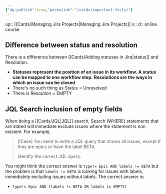 ```yaml
---
{"dg-publish":true,"permalink":"/cards/important-facts/"}
---
```


up:: [[Cards/Managing Jira Projects\|Managing Jira Projects]] 
x:: 
d:: online course

## Difference between status and resolution

There is a difference between [[Cards/Adding statuses in Jira\|status]] and Resolution. 
- **Statuses represent the position of an issue in its workflow.** **A status can be mapped to one workflow step.** **Resolutions are the ways in which an issue can be closed**
- There's no such thing as Status = Unresolved
- There is Resoution = EMPTY 

## JQL Search inclusion of empty fields

When doing a [[Cards/JQL\|JQL]] search, Search (WHERE) statements that are stated will immediate exclude issues where the statement is non existent. For example, 

>[!Case]
>You need to write a JQL query that shows all issues, except if they are epics or have the label BETA.
>
>Identify the correct JQL query.

You might think the correct answer is `type!= Epic AND labels != BETA` but the problem is that `labels != BETA` is looking for issues with labels, immediately excluding issues without labels. The correct answer is:
- `type!= Epic AND (labels != BETA OR labels is EMPTY)`


